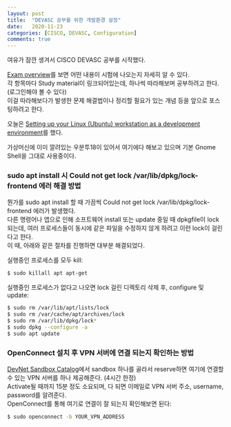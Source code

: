 ```yaml
---
layout: post
title:  "DEVASC 공부를 위한 개발환경 설정"
date:   2020-11-23
categories: [CISCO, DEVASC, Configuration]
comments: true
---
```

여유가 잠깐 생겨서 CISCO DEVASC 공부를 시작했다.   

[Exam overview][1]를 보면 어떤 내용이 시험에 나오는지 자세히 알 수 있다.   
각 항목마다 Study material이 링크되어있는데, 하나씩 따라해보며 공부하려고 한다.  (로그인해야 볼 수 있다)   
이걸 따라해보다가 발생한 문제 해결법이나 정리할 필요가 있는 개념 등을 앞으로 포스팅하려고 한다.   

오늘은 [Setting up your Linux (Ubuntu) workstation as a development environment][2]를 했다.   

가상머신에 이미 깔려있는 우분투18이 있어서 여기에다 해보고 있으며 기본 Gnome Shell을 그대로 사용중이다.   

### sudo apt install 시 Could not get lock /var/lib/dpkg/lock-frontend 에러 해결 방법   
뭔가를 sudo apt install 할 때 가끔씩 Could not get lock /var/lib/dpkg/lock-frontend 에러가 발생했다.   
다른 명령어나 앱으로 인해 소프트웨어 install 또는 update 중일 때 dpkgfile이 lock되는데, 여러 프로세스들이 동시에 같은 파일을 수정하지 않게 하려고 이런 lock이 걸린다고 한다.   
이 때, 아래와 같은 절차를 진행하면 대부분 해결되었다.   

실행중인 프로세스를 모두 kill:   
```sh
$ sudo killall apt apt-get
```
실행중인 프로세스가 없다고 나오면 lock 걸린 디렉토리 삭제 후, configure 및 update:   
```sh
$ sudo rm /var/lib/apt/lists/lock
$ sudo rm /var/cache/apt/archives/lock
$ sudo rm /var/lib/dpkg/lock*
$ sudo dpkg --configure -a
$ sudo apt update
```

### OpenConnect 설치 후 VPN 서버에 연결 되는지 확인하는 방법
[DevNet Sandbox Catalog][3]에서 sandbox 하나를 골라서 reserve하면 여기에 연결할 수 있는 VPN 서버를 하나 제공해준다. (4시간 한정)   
Activate될 때까지 15분 정도 소요되며, 다 되면 이메일로 VPN 서버 주소, username, password를 알려준다.   
OpenConnect를 통해 여기로 연결이 잘 되는지 확인해보면 된다:
```sh
$ sudo openconnect -b YOUR_VPN_ADDRESS
```


[1]: https://developer.cisco.com/certification/exam-topic-associate/
[2]: https://developer.cisco.com/learning/lab/dev-ubuntu/step/1
[3]: https://devnetsandbox.cisco.com/
